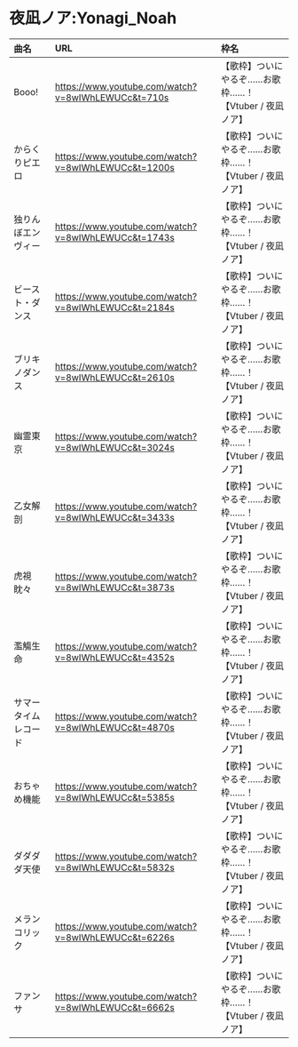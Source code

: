 # 夜凪ノア:Yonagi_Noah
| 曲名                 | URL                                                 | 枠名                                                  |
| :------------------- | :-------------------------------------------------- | :---------------------------------------------------- |
| Booo!                | https://www.youtube.com/watch?v=8wIWhLEWUCc&t=710s  | 【歌枠】ついにやるぞ……お歌枠……！【Vtuber / 夜凪ノア】 |
| からくりピエロ       | https://www.youtube.com/watch?v=8wIWhLEWUCc&t=1200s | 【歌枠】ついにやるぞ……お歌枠……！【Vtuber / 夜凪ノア】 |
| 独りんぼエンヴィー   | https://www.youtube.com/watch?v=8wIWhLEWUCc&t=1743s | 【歌枠】ついにやるぞ……お歌枠……！【Vtuber / 夜凪ノア】 |
| ビースト・ダンス     | https://www.youtube.com/watch?v=8wIWhLEWUCc&t=2184s | 【歌枠】ついにやるぞ……お歌枠……！【Vtuber / 夜凪ノア】 |
| ブリキノダンス       | https://www.youtube.com/watch?v=8wIWhLEWUCc&t=2610s | 【歌枠】ついにやるぞ……お歌枠……！【Vtuber / 夜凪ノア】 |
| 幽霊東京             | https://www.youtube.com/watch?v=8wIWhLEWUCc&t=3024s | 【歌枠】ついにやるぞ……お歌枠……！【Vtuber / 夜凪ノア】 |
| 乙女解剖             | https://www.youtube.com/watch?v=8wIWhLEWUCc&t=3433s | 【歌枠】ついにやるぞ……お歌枠……！【Vtuber / 夜凪ノア】 |
| 虎視眈々             | https://www.youtube.com/watch?v=8wIWhLEWUCc&t=3873s | 【歌枠】ついにやるぞ……お歌枠……！【Vtuber / 夜凪ノア】 |
| 濫觴生命             | https://www.youtube.com/watch?v=8wIWhLEWUCc&t=4352s | 【歌枠】ついにやるぞ……お歌枠……！【Vtuber / 夜凪ノア】 |
| サマータイムレコード | https://www.youtube.com/watch?v=8wIWhLEWUCc&t=4870s | 【歌枠】ついにやるぞ……お歌枠……！【Vtuber / 夜凪ノア】 |
| おちゃめ機能         | https://www.youtube.com/watch?v=8wIWhLEWUCc&t=5385s | 【歌枠】ついにやるぞ……お歌枠……！【Vtuber / 夜凪ノア】 |
| ダダダダ天使         | https://www.youtube.com/watch?v=8wIWhLEWUCc&t=5832s | 【歌枠】ついにやるぞ……お歌枠……！【Vtuber / 夜凪ノア】 |
| メランコリック       | https://www.youtube.com/watch?v=8wIWhLEWUCc&t=6226s | 【歌枠】ついにやるぞ……お歌枠……！【Vtuber / 夜凪ノア】 |
| ファンサ             | https://www.youtube.com/watch?v=8wIWhLEWUCc&t=6662s | 【歌枠】ついにやるぞ……お歌枠……！【Vtuber / 夜凪ノア】 |